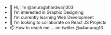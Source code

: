 - 👋 Hi, I’m @anuragbhardwaj1303
- 👀 I’m interested in Graphic Designing
- 🌱 I’m currently learning Web Development
- 💞️ I’m looking to collaborate on React JS Projects
- 📫 How to reach me ... on twitter @a4anurag13

<!---
anuragbhardwaj1303/anuragbhardwaj1303 is a ✨ special ✨ repository because its `README.md` (this file) appears on your GitHub profile.
You can click the Preview link to take a look at your changes.
--->
